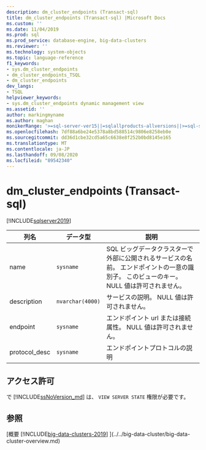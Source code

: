 ```yaml
---
description: dm_cluster_endpoints (Transact-sql)
title: dm_cluster_endpoints (Transact-sql) |Microsoft Docs
ms.custom: ''
ms.date: 11/04/2019
ms.prod: sql
ms.prod_service: database-engine, big-data-clusters
ms.reviewer: ''
ms.technology: system-objects
ms.topic: language-reference
f1_keywords:
- sys.dm_cluster_endpoints
- dm_cluster_endpoints_TSQL
- dm_cluster_endpoints
dev_langs:
- TSQL
helpviewer_keywords:
- sys.dm_cluster_endpoints dynamic management view
ms.assetid: ''
author: markingmyname
ms.author: maghan
monikerRange: '>=sql-server-ver15||=sqlallproducts-allversions||>=sql-server-linux-2017'
ms.openlocfilehash: 7df88a6be24e5378a8bd588514c9806e8258eb0e
ms.sourcegitcommit: dd36d1cbe32cd5a65c6638e8f252b0bd8145e165
ms.translationtype: MT
ms.contentlocale: ja-JP
ms.lasthandoff: 09/08/2020
ms.locfileid: "89542340"
---
```

# <a name="sysdm_cluster_endpoints-transact-sql"></a>dm_cluster_endpoints (Transact-sql)
[!INCLUDE[sqlserver2019](../../includes/applies-to-version/sqlserver2019.md)]

|列名|データ型|説明|  
|-----------------|---------------|-----------------|  
|name|`sysname`|SQL ビッグデータクラスターで外部に公開されるサービスの名前。 エンドポイントの一意の識別子。 このビューのキー。 NULL 値は許可されません。 |  
|description|`nvarchar(4000)`|サービスの説明。 NULL 値は許可されません。 |
|endpoint|`sysname`|エンドポイント url または接続属性。 NULL 値は許可されません。 |
|protocol_desc|`sysname`|エンドポイントプロトコルの説明 |

## <a name="permissions"></a>アクセス許可

で [!INCLUDE[ssNoVersion_md](../../includes/ssnoversion-md.md)] は、 `VIEW SERVER STATE` 権限が必要です。

## <a name="see-also"></a>参照

[概要 [!INCLUDE[big-data-clusters-2019](../../includes/ssbigdataclusters-ss-nover.md)] ](../../big-data-cluster/big-data-cluster-overview.md)

